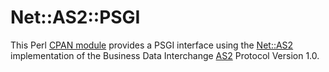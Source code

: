 Net::AS2::PSGI
==============

This Perl [CPAN module][1] provides a PSGI interface using the
[Net::AS2][2] implementation of the Business Data Interchange [AS2][3]
Protocol Version 1.0.

 [1]: https://metacpan.org/release/Net-AS2-PSGI

 [2]: https://metacpan.org/release/Net-AS2

 [3]: https://www.ietf.org/rfc/rfc4130.txt
